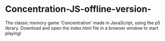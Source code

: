 # Concentration-JS-offline-version-
The classic memory game 'Concentration' made in JavaScript, using the p5 library. Download and open the index.html file in a browser window to start playing!

